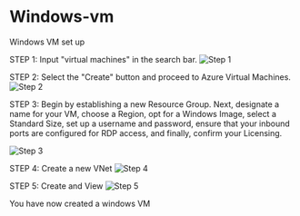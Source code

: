 # Windows-vm
Windows VM set up


STEP 1: Input "virtual machines" in the search bar.
![Step 1](https://github.com/MarqueseMotley/Windows-vm/assets/165986939/ec06978d-b374-4d36-a631-b05b68b57908)


STEP 2: Select the "Create" button and proceed to Azure Virtual Machines.
![Step 2](https://github.com/MarqueseMotley/Windows-vm/assets/165986939/86f98139-232e-4b5b-a219-1ec97ebeb7d4)


STEP 3: Begin by establishing a new Resource Group. Next, designate a name for your VM, choose a Region, opt for a Windows Image, select a Standard Size, set up a username and password, ensure that your inbound ports are configured for RDP access, and finally, confirm your Licensing.

![Step 3](https://github.com/MarqueseMotley/Windows-vm/assets/165986939/5ed8e8fc-5a13-45e8-aacd-d47307fa9d09)


STEP 4: Create a new VNet
![Step 4](https://github.com/MarqueseMotley/Windows-vm/assets/165986939/4049b7d5-a2f5-4a70-8388-a7e407db251d)


STEP 5: Create and View
![Step 5](https://github.com/MarqueseMotley/Windows-vm/assets/165986939/9bb80b54-19ed-4220-8dd6-6cc627bcf2d4)

You have now created a windows VM
